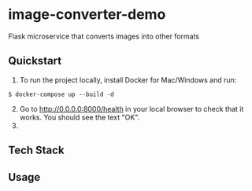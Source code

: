 # image-converter-demo
Flask microservice that converts images into other formats


## Quickstart
1. To run the project locally, install Docker for Mac/Windows and run:

```$ docker-compose up --build -d```

2. Go to http://0.0.0.0:8000/health in your local browser to check that it works. You should see the text "OK".
3. 


## Tech Stack

## Usage
